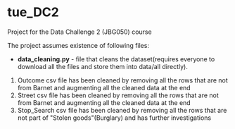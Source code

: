 # tue_DC2
Project for the Data Challenge 2 (JBG050) course

The project assumes existence of following files:
* **data_cleaning.py** - file that cleans the dataset(requires everyone to download all the files and store them into data/all directly).
1. Outcome csv file has been cleaned by removing all the rows that are not from Barnet and augmenting all the cleaned data at the end
2. Street csv file has been cleaned by removing all the rows that are not from Barnet and augmenting all the cleaned data at the end
3. Stop_Search csv file has been cleaned by removing all the rows that are not part of "Stolen goods"(Burglary) and has further investigations
